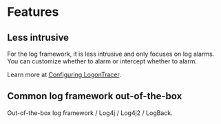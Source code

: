 # Features

## Less intrusive

For the log framework, it is less intrusive and only focuses on log alarms. You can customize whether to alarm or intercept whether to alarm.

Learn more at [Configuring LogonTracer](./index.md#configuring-logontracer).

## Common log framework out-of-the-box

Out-of-the-box log framework / Log4j / Log4j2 / LogBack.
